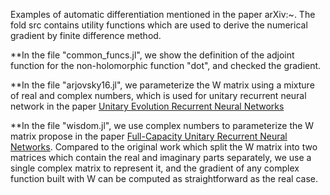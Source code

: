 
Examples of automatic differentiation mentioned in the paper arXiv:~. The fold src contains utility functions
which are used to derive the numerical gradient by finite difference method.

**In the file "common_funcs.jl", we show the definition of the adjoint function for the non-holomorphic function "dot", and checked the gradient.

**In the file "arjovsky16.jl", we parameterize the W matrix using a mixture of real and complex numbers, which is used for unitary recurrent neural network in the paper [Unitary Evolution Recurrent Neural Networks](http://proceedings.mlr.press/v48/arjovsky16.pdf)

**In the file "wisdom.jl", we use complex numbers to parameterize the W matrix propose in the paper [Full-Capacity Unitary Recurrent Neural Networks](http://papers.nips.cc/paper/6327-full-capacity-unitary-recurrent-neural-networks). Compared to the original work which split the W matrix into two matrices which contain the real and imaginary parts separately, we use a single complex matrix to represent it, and the gradient of any complex function built with W can be computed as straightforward as the real case.


